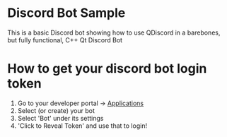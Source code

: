# Discord Bot Sample
This is a basic Discord bot showing how to use QDiscord in a barebones, but fully functional, C++ Qt Discord Bot

# How to get your discord bot login token

1. Go to your developer portal -> [Applications](https://discord.com/developers/applications/)
2. Select (or create) your bot
3. Select 'Bot' under its settings
4. 'Click to Reveal Token' and use that to login!
